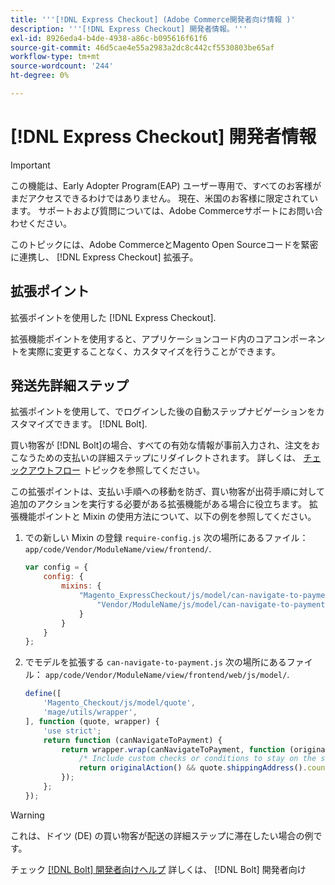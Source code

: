 ```yaml
---
title: '''[!DNL Express Checkout] (Adobe Commerce開発者向け情報 )'
description: '''[!DNL Express Checkout] 開発者情報。'''
exl-id: 8926eda4-b4de-4938-a86c-b095616f61f6
source-git-commit: 46d5cae4e55a2983a2dc8c442cf5530803be65af
workflow-type: tm+mt
source-wordcount: '244'
ht-degree: 0%

---
```


# [!DNL Express Checkout] 開発者情報

>[!IMPORTANT]
>
> この機能は、Early Adopter Program(EAP) ユーザー専用で、すべてのお客様がまだアクセスできるわけではありません。 現在、米国のお客様に限定されています。 サポートおよび質問については、Adobe Commerceサポートにお問い合わせください。

このトピックには、Adobe CommerceとMagento Open Sourceコードを緊密に連携し、 [!DNL Express Checkout] 拡張子。

## 拡張ポイント

拡張ポイントを使用した [!DNL Express Checkout].

拡張機能ポイントを使用すると、アプリケーションコード内のコアコンポーネントを実際に変更することなく、カスタマイズを行うことができます。

## 発送先詳細ステップ

拡張ポイントを使用して、でログインした後の自動ステップナビゲーションをカスタマイズできます。 [!DNL Bolt].

買い物客が [!DNL Bolt]の場合、すべての有効な情報が事前入力され、注文をおこなうための支払いの詳細ステップにリダイレクトされます。 詳しくは、 [チェックアウトフロー](https://experienceleague.adobe.com/docs/commerce-merchant-services/express-checkout/manage-checkout/checkout-flow.html) トピックを参照してください。

この拡張ポイントは、支払い手順への移動を防ぎ、買い物客が出荷手順に対して追加のアクションを実行する必要がある拡張機能がある場合に役立ちます。 拡張機能ポイントと Mixin の使用方法について、以下の例を参照してください。

1. での新しい Mixin の登録 `require-config.js` 次の場所にあるファイル： `app/code/Vendor/ModuleName/view/frontend/`.

   ```js
   var config = {
       config: {
           mixins: {
               "Magento_ExpressCheckout/js/model/can-navigate-to-payment": {
                   "Vendor/ModuleName/js/model/can-navigate-to-payment-mixin": true
               }
           }
       }
   };
   ```

1. でモデルを拡張する `can-navigate-to-payment.js` 次の場所にあるファイル： `app/code/Vendor/ModuleName/view/frontend/web/js/model/`.

   ```js
   define([
       'Magento_Checkout/js/model/quote',
       'mage/utils/wrapper',
   ], function (quote, wrapper) {
       'use strict';
       return function (canNavigateToPayment) {
           return wrapper.wrap(canNavigateToPayment, function (originalAction) {
               /* Include custom checks or conditions to stay on the shipping step,i.e: your shopper is from Germany */
               return originalAction() && quote.shippingAddress().countryId !== 'DE');
           });
       };
   });
   ```

>[!WARNING]
>
> これは、ドイツ (DE) の買い物客が配送の詳細ステップに滞在したい場合の例です。

チェック [[!DNL Bolt] 開発者向けヘルプ](https://help.bolt.com/developers/) 詳しくは、 [!DNL Bolt] 開発者向け
